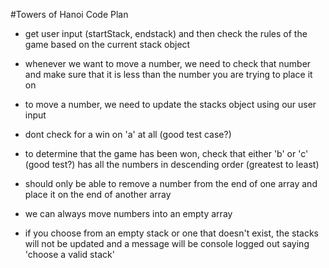 #Towers of Hanoi Code Plan
- get user input (startStack, endstack) and then check the rules of the game based on the current stack object

- whenever we want to move a number, we need to check that number and make sure that it is less than the number you are trying to place it on

- to move a number, we need to update the stacks object  using our user input

- dont check for a win on 'a' at all (good test case?)

- to determine that the game has been won, check that either 'b' or 'c' (good test?) has all the numbers in descending order (greatest to least)

- should only be able to remove a number from the end of one array and place it on the end of another array

- we can always move numbers into an empty array

- if you choose from an empty stack or one that doesn't exist, the stacks will not be updated and a message will be console logged out saying 'choose a valid stack'